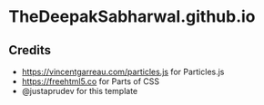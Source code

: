 # TheDeepakSabharwal.github.io
## Credits
* https://vincentgarreau.com/particles.js for Particles.js
* https://freehtml5.co for Parts of CSS
* @justaprudev for this template
